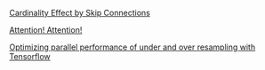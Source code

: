 [Cardinality Effect by Skip Connections](cardinality_effect.md)

[Attention! Attention!](attention.md)

[Optimizing parallel performance of under and over resampling with Tensorflow](Optimizing_parallel_performance_of_resampling_with_tensorflow.md)
